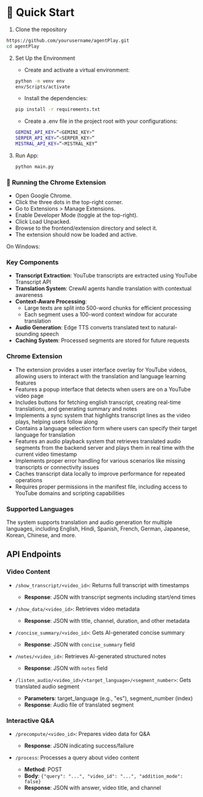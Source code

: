 # 🚀 Quick Start

1. Clone the repository

```bash
https://github.com/yourusername/agentPlay.git
cd agentPlay
```

2. Set Up the Environment
   
   - Create and activate a virtual environment:
     
   ```bash
   python -m venv env
   env/Scripts/activate
   ```
   
   - Install the dependencies:
     
   ```bash
   pip install -r requirements.txt
   ```
   
   - Create a .env file in the project root with your configurations:
   
   ```bash
   GEMINI_API_KEY=“<GEMINI_KEY>“
   SERPER_API_KEY=“<SERPER_KEY>“
   MISTRAL_API_KEY=“<MISTRAL_KEY”
   ```
4. Run App:
   
    ```bash
    python main.py 
    ```

### 🧩 Running the Chrome Extension
- Open Google Chrome.
- Click the three dots in the top-right corner.
- Go to Extensions > Manage Extensions.
- Enable Developer Mode (toggle at the top-right).
- Click Load Unpacked.
- Browse to the frontend/extension directory and select it.
- The extension should now be loaded and active.

On Windows:
### Key Components

- **Transcript Extraction**: YouTube transcripts are extracted using YouTube Transcript API
- **Translation System**: CrewAI agents handle translation with contextual awareness
- **Context-Aware Processing**: 
  - Large texts are split into 500-word chunks for efficient processing
  - Each segment uses a 100-word context window for accurate translation
- **Audio Generation**: Edge TTS converts translated text to natural-sounding speech
- **Caching System**: Processed segments are stored for future requests

### Chrome Extension

- The extension provides a user interface overlay for YouTube videos, allowing users to interact with the translation and language learning features
- Features a popup interface that detects when users are on a YouTube video page
- Includes buttons for fetching english transcript, creating real-time translations, and generating summary and notes
- Implements a sync system that highlights transcript lines as the video plays, helping users follow along
- Contains a language selection form where users can specify their target language for translation
- Features an audio playback system that retrieves translated audio segments from the backend server and plays them in real time with the current video timestamp
- Implements proper error handling for various scenarios like missing transcripts or connectivity issues
- Caches transcript data locally to improve performance for repeated operations
- Requires proper permissions in the manifest file, including access to YouTube domains and scripting capabilities

### Supported Languages

The system supports translation and audio generation for multiple languages, including English, Hindi, Spanish, French, German, Japanese, Korean, Chinese, and more.

## API Endpoints

### Video Content
- `/show_transcript/<video_id>`: Returns full transcript with timestamps
  - **Response**: JSON with transcript segments including start/end times
  
- `/show_data/<video_id>`: Retrieves video metadata
  - **Response**: JSON with title, channel, duration, and other metadata

- `/concise_summary/<video_id>`: Gets AI-generated concise summary
  - **Response**: JSON with `concise_summary` field

- `/notes/<video_id>`: Retrieves AI-generated structured notes
  - **Response**: JSON with `notes` field

- `/listen_audio/<video_id>/<target_language>/<segment_number>`: Gets translated audio segment
  - **Parameters**: target_language (e.g., "es"), segment_number (index)
  - **Response**: Audio file of translated segment

### Interactive Q&A
- `/precompute/<video_id>`: Prepares video data for Q&A
  - **Response**: JSON indicating success/failure

- `/process`: Processes a query about video content
  - **Method**: POST
  - **Body**: `{"query": "...", "video_id": "...", "addition_mode": false}`
  - **Response**: JSON with answer, video title, and channel

